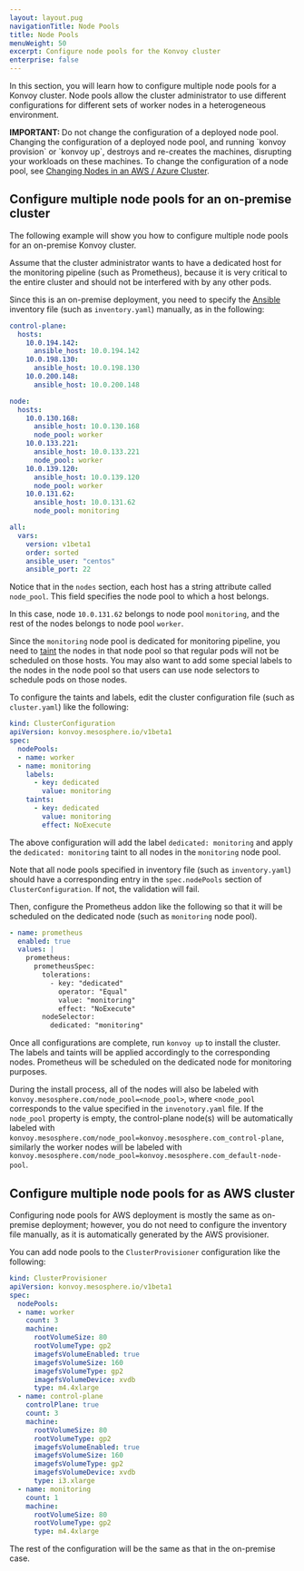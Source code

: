 ```yaml
---
layout: layout.pug
navigationTitle: Node Pools
title: Node Pools
menuWeight: 50
excerpt: Configure node pools for the Konvoy cluster
enterprise: false
---
```


In this section, you will learn how to configure multiple node pools for a Konvoy cluster.
Node pools allow the cluster administrator to use different configurations for different sets of worker nodes in a heterogeneous environment.

<p class="message--important"><strong>IMPORTANT: </strong> Do not change the configuration of a deployed node pool. Changing the configuration of a deployed node pool, and running  `konvoy provision` or `konvoy up`, destroys and re-creates the machines, disrupting your workloads on these machines. To change the configuration of a node pool, see <a href="../../operations/managing-nodes#changing-nodes-in-an-aws-azure-cluster">Changing Nodes in an AWS / Azure Cluster</a>.</p>

## Configure multiple node pools for an on-premise cluster

The following example will show you how to configure multiple node pools for an on-premise Konvoy cluster.

Assume that the cluster administrator wants to have a dedicated host for the monitoring pipeline (such as Prometheus), because it is very critical to the entire cluster and should not be interfered with by any other pods.

Since this is an on-premise deployment, you need to specify the [Ansible][ansible] inventory file (such as `inventory.yaml`) manually, as in the following:

```yaml
control-plane:
  hosts:
    10.0.194.142:
      ansible_host: 10.0.194.142
    10.0.198.130:
      ansible_host: 10.0.198.130
    10.0.200.148:
      ansible_host: 10.0.200.148

node:
  hosts:
    10.0.130.168:
      ansible_host: 10.0.130.168
      node_pool: worker
    10.0.133.221:
      ansible_host: 10.0.133.221
      node_pool: worker
    10.0.139.120:
      ansible_host: 10.0.139.120
      node_pool: worker
    10.0.131.62:
      ansible_host: 10.0.131.62
      node_pool: monitoring

all:
  vars:
    version: v1beta1
    order: sorted
    ansible_user: "centos"
    ansible_port: 22
```

Notice that in the `nodes` section, each host has a string attribute called `node_pool`.
This field specifies the node pool to which a host belongs.

In this case, node `10.0.131.62` belongs to node pool `monitoring`, and the rest of the nodes belongs to node pool `worker`.

Since the `monitoring` node pool is dedicated for monitoring pipeline, you need to [taint][taint_toleration] the nodes in that node pool so that regular pods will not be scheduled on those hosts.
You may also want to add some special labels to the nodes in the node pool so that users can use node selectors to schedule pods on those nodes.

To configure the taints and labels, edit the cluster configuration file (such as `cluster.yaml`) like the following:

```yaml
kind: ClusterConfiguration
apiVersion: konvoy.mesosphere.io/v1beta1
spec:
  nodePools:
  - name: worker
  - name: monitoring
    labels:
      - key: dedicated
        value: monitoring
    taints:
      - key: dedicated
        value: monitoring
        effect: NoExecute
```

The above configuration will add the label `dedicated: monitoring` and apply the `dedicated: monitoring` taint to all nodes in the `monitoring` node pool.

Note that all node pools specified in inventory file (such as `inventory.yaml`) should have a corresponding entry in the `spec.nodePools` section of `ClusterConfiguration`.
If not, the validation will fail.

Then, configure the Prometheus addon like the following so that it will be scheduled on the dedicated node (such as `monitoring` node pool).

```yaml
- name: prometheus
  enabled: true
  values: |
    prometheus:
      prometheusSpec:
        tolerations:
          - key: "dedicated"
            operator: "Equal"
            value: "monitoring"
            effect: "NoExecute"
        nodeSelector:
          dedicated: "monitoring"
```

Once all configurations are complete, run `konvoy up` to install the cluster.
The labels and taints will be applied accordingly to the corresponding nodes. Prometheus will be scheduled on the dedicated node for monitoring purposes.

During the install process, all of the nodes will also be labeled with `konvoy.mesosphere.com/node_pool=<node_pool>`, where `<node_pool` corresponds to the value specified in the `invenotory.yaml` file.
If the `node_pool` property is empty, the control-plane  node(s) will be automatically labeled with `konvoy.mesosphere.com/node_pool=konvoy.mesosphere.com_control-plane`, similarly the worker nodes will be labeled with `konvoy.mesosphere.com/node_pool=konvoy.mesosphere.com_default-node-pool`.

## Configure multiple node pools for as AWS cluster

Configuring node pools for AWS deployment is mostly the same as on-premise deployment; however, you do not need to configure the inventory file manually, as it is automatically generated by the AWS provisioner.

You can add node pools to the `ClusterProvisioner` configuration like the following:

```yaml
kind: ClusterProvisioner
apiVersion: konvoy.mesosphere.io/v1beta1
spec:
  nodePools:
  - name: worker
    count: 3
    machine:
      rootVolumeSize: 80
      rootVolumeType: gp2
      imagefsVolumeEnabled: true
      imagefsVolumeSize: 160
      imagefsVolumeType: gp2
      imagefsVolumeDevice: xvdb
      type: m4.4xlarge
  - name: control-plane
    controlPlane: true
    count: 3
    machine:
      rootVolumeSize: 80
      rootVolumeType: gp2
      imagefsVolumeEnabled: true
      imagefsVolumeSize: 160
      imagefsVolumeType: gp2
      imagefsVolumeDevice: xvdb
      type: i3.xlarge
  - name: monitoring
    count: 1
    machine:
      rootVolumeSize: 80
      rootVolumeType: gp2
      type: m4.4xlarge
```

The rest of the configuration will be the same as that in the on-premise case.

[ansible]: https://www.ansible.com/
[taint_toleration]: https://kubernetes.io/docs/concepts/configuration/taint-and-toleration/
